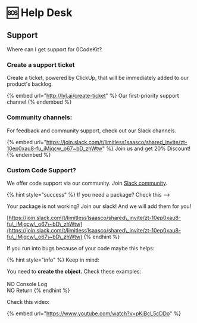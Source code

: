 # 🆘 Help Desk

## Support

Where can I get support for 0CodeKit?

### Create a support ticket

Create a ticket, powered by ClickUp, that will be immediately added to our product's backlog.

{% embed url="http://lyl.ai/create-ticket" %}
Our first-priority support channel
{% endembed %}

### Community channels:

For feedback and community support, check out our Slack channels.

{% embed url="https://join.slack.com/t/limitless1saasco/shared_invite/zt-10ep0xau8-fu_iMjqcw_o67~bD_zhWtw" %}
Join us and get 20% Discount!
{% endembed %}



### Custom Code Support?

We offer code support via our community. Join [Slack community](https://join.slack.com/t/limitless1saasco/shared\_invite/zt-10ep0xau8-fu\_iMjqcw\_o67\~bD\_zhWtw).&#x20;

{% hint style="success" %}
If you need a package? Check this -->&#x20;

Your package is not working? Join our slack! And we will add them for you!

[https://join.slack.com/t/limitless1saasco/shared\_invite/zt-10ep0xau8-fu\_iMjqcw\_o67\~bD\_zhWtw](https://join.slack.com/t/limitless1saasco/shared\_invite/zt-10ep0xau8-fu\_iMjqcw\_o67\~bD\_zhWtw)
{% endhint %}

If you run into bugs because of your code maybe this helps:

{% hint style="info" %}
Keep in mind:&#x20;



You need to **create the object.** Check these examples: \
\
NO Console Log\
NO Return
{% endhint %}

Check this video:

{% embed url="https://www.youtube.com/watch?v=pKjBcL5cDDo" %}
